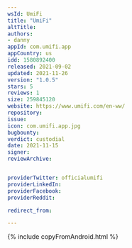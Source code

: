 ```yaml
---
wsId: UmiFi
title: "UmiFi"
altTitle: 
authors:
- danny
appId: com.umifi.app
appCountry: us
idd: 1580892400
released: 2021-09-02
updated: 2021-11-26
version: "1.0.5"
stars: 5
reviews: 1
size: 259845120
website: https://www.umifi.com/en-ww/
repository: 
issue: 
icon: com.umifi.app.jpg
bugbounty: 
verdict: custodial
date: 2021-11-15
signer: 
reviewArchive:


providerTwitter: officialumifi
providerLinkedIn: 
providerFacebook: 
providerReddit: 

redirect_from:

---
```


{% include copyFromAndroid.html %}
